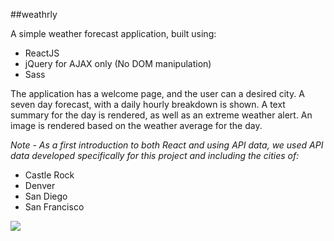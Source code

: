 ##weathrly   

A simple weather forecast application, built using:

* ReactJS
* jQuery for AJAX only (No DOM manipulation)
* Sass

The application has a welcome page, and the user can a desired city.  A seven day forecast, with a daily hourly breakdown is shown.  A text summary for the day is rendered, as well as an extreme weather alert.  An image is rendered based on the weather average for the day.

*Note - As a first introduction to both React and using API data, we used API data
developed specifically for this project and including the cities of:*    
* Castle Rock   
* Denver   
* San Diego   
* San Francisco

![](http://g.recordit.co/N6AW9na1ju.gif)
